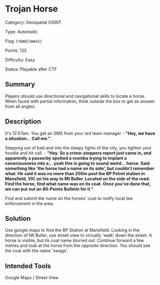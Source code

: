 # Trojan Horse
Category: Geospatial OSINT

Type: Automatic

Flag: `CYBAR{SWAGS}`

Points: 125

Difficulty: Easy

Status: Playable after CTF

## Summary
Players should use directional and navigational skills to locate a horse. When faced with partial information, think outside the box to get an answer from all angles.

## Description
It's 12:57am. You get an SMS from your red team manager - **"Hey, we have a situation... Call me."**. 

Stepping out of bed and into the sleepy lights of the city, you tighten your hoodie and hit call. - **"Hey. So a crime-stoppers report just came in, and apparently a passerby spotted a roomba trying to implant a consciousness into a... yeah this is going to sound weird... horse. Said something like 'the horse had a name on its side', but couldn't remember what. He said it was no more than 200m past the BP Petrol station in Mansfield, VIC on his way to Mt Buller. Located on the side of the road. Find the horse, find what name was on its coat. Once you've done that, we can put out an All-Points Bulletin for it."**

Find and submit the name on the horses' coat to notify local law enforcement in the area.
 
## Solution
Use google maps to find the BP Station at Mansfield. Looking in the direction of Mt Buller, use street view to virtually 'walk' down the street. A horse is visible, but its coat name blurred out. Continue forward a few metres and look at the horse from the opposite direction. You should see the coat with the name 'swags'.

## Intended Tools
Google Maps / Street View